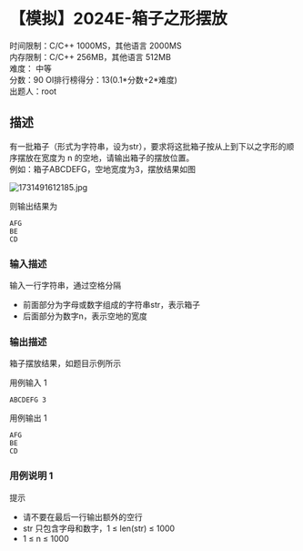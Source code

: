 # 【模拟】2024E-箱子之形摆放  


时间限制：C/C++ 1000MS，其他语言 2000MS  
内存限制：C/C++ 256MB，其他语言 512MB  
难度： 中等  
分数：90 OI排行榜得分：13(0.1\*分数+2\*难度)  
出题人：root  

## 描述

有一批箱子（形式为字符串，设为str），要求将这批箱子按从上到下以之字形的顺序摆放在宽度为 n 的空地，请输出箱子的摆放位置。  
例如：箱子ABCDEFG，空地宽度为3，摆放结果如图  

![1731491612185.jpg](https://www.algomooc.com/api/public/img/f76fffe739954512964d8c77ed9e13e3.jpg)

则输出结果为

    AFG
    BE
    CD
    

### 输入描述

输入一行字符串，通过空格分隔

-   前面部分为字母或数字组成的字符串str，表示箱子
-   后面部分为数字n，表示空地的宽度

### 输出描述

箱子摆放结果，如题目示例所示

用例输入 1
```
ABCDEFG 3
```
用例输出 1

```
AFG
BE
CD
```

### 用例说明 1

提示

-   请不要在最后一行输出额外的空行
-   str 只包含字母和数字，1 ≤ len(str) ≤ 1000
-   1 ≤ n ≤ 1000